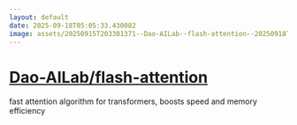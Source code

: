 ```yaml
---
layout: default
date: 2025-09-18T05:05:33.430082
image: assets/20250915T203301371--Dao-AILab--flash-attention--20250918T031309151--cropped.png
---
```


# [Dao-AILab/flash-attention](https://github.com/Dao-AILab/flash-attention)

fast attention algorithm for transformers, boosts speed and memory efficiency
